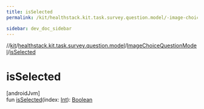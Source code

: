 ```yaml
---
title: isSelected
permalink: /kit/healthstack.kit.task.survey.question.model/-image-choice-question-model/is-selected.html

sidebar: dev_doc_sidebar
---
```

//[kit](../../../index.html)/[healthstack.kit.task.survey.question.model](../index.html)/[ImageChoiceQuestionModel](index.html)/[isSelected](is-selected.html)



# isSelected



[androidJvm]\
fun [isSelected](is-selected.html)(index: [Int](https://kotlinlang.org/api/latest/jvm/stdlib/kotlin/-int/index.html)): [Boolean](https://kotlinlang.org/api/latest/jvm/stdlib/kotlin/-boolean/index.html)





